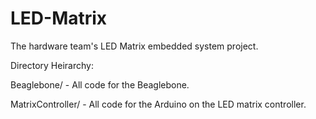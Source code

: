 LED-Matrix
==========

The hardware team's LED Matrix embedded system project.

Directory Heirarchy:

Beaglebone/ - All code for the Beaglebone.

MatrixController/ - All code for the Arduino on the LED matrix controller.
